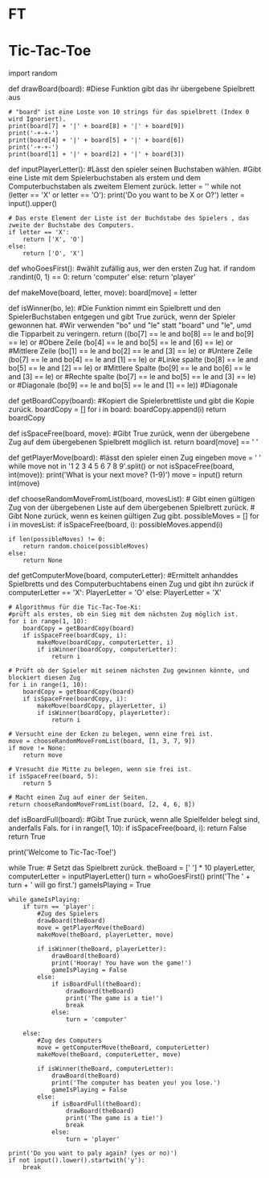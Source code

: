 # FT
# Tic-Tac-Toe

import random

def drawBoard(board):
    #Diese Funktion gibt das ihr übergebene Spielbrett aus

    # "board" ist eine Loste von 10 strings für das spielbrett (Index 0 wird Ignoriert).
    print(board[7] + '|' + board[8] + '|' + board[9])
    print('-+-+-')
    print(board[4] + '|' + board[5] + '|' + board[6])
    print('-+-+-')
    print(board[1] + '|' + board[2] + '|' + board[3])

def inputPlayerLetter():
    #Lässt den spieler seinen Buchstaben wählen.
    #Gibt eine Liste mit dem Spielerbuchstaben als erstem und dem Computerbuchstaben als zweitem Element zurück.
    letter = ''
    while not (letter == 'X' or letter == 'O'):
        print('Do you want to be X or O?')
        letter = input().upper()

    # Das erste Element der Liste ist der Buchdstabe des Spielers , das zweite der Buchstabe des Computers.
    if letter == 'X':
        return ['X', 'O']
    else:
        return ['O', 'X']

def whoGoesFirst():
    #wählt zufällig aus, wer den ersten Zug hat.
    if random .randint(0, 1) == 0:
        return 'computer'
    else:
        return 'player'

def makeMove(board, letter, move):
    board[move] = letter

def isWinner(bo, le):
    #Die Funktion nimmt ein Spielbrett und den SpielerBuchstaben entgegen und gibt True zurück, wenn der Spieler gewonnen hat.
    #Wir verwenden "bo" und "le" statt "board" und "le", umd die Tipparbeit zu veringern.
    return ((bo[7] == le and bo[8] == le and bo[9] == le) or #Obere Zeile
    (bo[4] == le and bo[5] == le and [6] == le) or #Mittlere Zeile
    (bo[1] == le and bo[2] == le and [3] == le) or #Untere Zeile
    (bo[7] == le and bo[4] == le and [1] == le) or #Linke spalte
    (bo[8] == le and bo[5] == le and [2] == le) or #Mittlere Spalte
    (bo[9] == le and bo[6] == le and [3] == le) or #Rechte spalte
    (bo[7] == le and bo[5] == le and [3] == le) or #Diagonale
    (bo[9] == le and bo[5] == le and [1] == le)) #Diagonale

def getBoardCopy(board):
    #Kopiert die Spielerbrettliste und gibt die Kopie zurück.
    boardCopy = []
    for i in board:
        boardCopy.append(i)
    return boardCopy

def isSpaceFree(board, move):
    #Gibt True zurück, wenn der übergebene Zug auf dem übergebenen Spielbrett mögllich ist.
    return board[move] == ' '

def getPlayerMove(board):
    #lässt den spieler einen Zug eingeben
    move = ' '
    while move not in '1 2 3 4 5 6 7 8 9'.split() or not isSpaceFree(board, int(move)):
        print('What is your next move? (1-9)')
        move = input()
    return int(move)

def chooseRandomMoveFromList(board, movesList):
    # Gibt einen gültigen Zug von der übergebenen Liste auf dem übergebenen Spielbrett zurück.
    # Gibt None zurück, wenn es keinen gültigen Zug gibt.
    possibleMoves = []
    for i in movesList:
        if isSpaceFree(board, i):
            possibleMoves.append(i)

    if len(possibleMoves) != 0:
        return random.choice(possibleMoves)
    else:
        return None

def getComputerMove(board, computerLetter):
    #Ermittelt anhanddes Spielbretts und des Computerbuchtabens einen Zug und gibt ihn zurück
    if computerLetter == 'X':
        PlayerLetter = 'O'
    else:
        PlayerLetter = 'X'

    # Algorithmus für die Tic-Tac-Toe-Ki:
    #prüft als erstes, ob ein Sieg mit dem nächsten Zug möglich ist.
    for i in range(1, 10):
        boardCopy = getBoardCopy(board)
        if isSpaceFree(boardCopy, i):
            makeMove(boardCopy, computerLetter, i)
            if isWinner(boardCopy, computerLetter):
                return i

    # Prüft ob der Spieler mit seinem nächsten Zug gewinnen könnte, und blockiert diesen Zug
    for i in range(1, 10):
        boardCopy = getBoardCopy(board)
        if isSpaceFree(boardCopy, i):
            makeMove(boardCopy, playerLetter, i)
            if isWinner(boardCopy, playerLetter):
                return i

    # Versucht eine der Ecken zu belegen, wenn eine frei ist.
    move = chooseRandomMoveFromList(board, [1, 3, 7, 9])
    if move != None:
        return move

    # Vresucht die Mitte zu belegen, wenn sie frei ist.
    if isSpaceFree(board, 5):
        return 5

    # Macht einen Zug auf einer der Seiten.
    return chooseRandomMoveFromList(board, [2, 4, 6, 8])

def isBoardFull(board):
    #Gibt True zurück, wenn alle Spielfelder belegt sind, anderfalls Fals.
    for i in range(1, 10):
        if isSpaceFree(board, i):
            return False
    return True


print('Welcome to Tic-Tac-Toe!')

while True:
    # Setzt das Spielbrett zurück.
    theBoard = [' '] * 10
    playerLetter, computerLetter = inputPlayerLetter()
    turn = whoGoesFirst()
    print('The ' + turn + ' will go first.')
    gameIsPlaying = True

    while gameIsPlaying:
        if turn == 'player':
            #Zug des Spielers
            drawBoard(theBoard)
            move = getPlayerMove(theBoard)
            makeMove(theBoard, playerLetter, move)

            if isWinner(theBoard, playerLetter):
                drawBoard(theBoard)
                print('Hooray! You have won the game!')
                gameIsPlaying = False
            else:
                if isBoardFull(theBoard):
                    drawBoard(theBoard)
                    print('The game is a tie!')
                    break
                else:
                    turn = 'computer'

        else:
            #Zug des Computers
            move = getComputerMove(theBoard, computerLetter)
            makeMove(theBoard, computerLetter, move)

            if isWinner(theBoard, computerLetter):
                drawBoard(theBoard)
                print('The computer has beaten you! you lose.')
                gameIsPlaying = False
            else:
                if isBoardFull(theBoard):
                    drawBoard(theBoard)
                    print('The game is a tie!')
                    break
                else:
                    turn = 'player'

    print('Do you want to paly again? (yes or no)')
    if not input().lower().startwith('y'):
        break
                

                    
    
            
